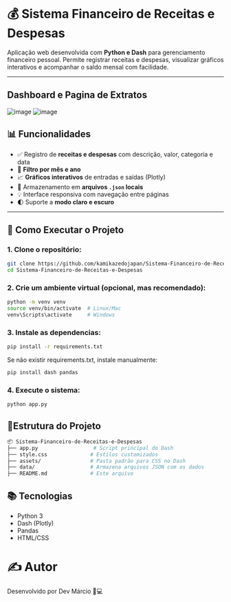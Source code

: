 # 💰 Sistema Financeiro de Receitas e Despesas

Aplicação web desenvolvida com **Python e Dash** para gerenciamento financeiro pessoal. Permite registrar receitas e despesas, visualizar gráficos interativos e acompanhar o saldo mensal com facilidade.

---
## Dashboard e Pagina de Extratos
![image](https://github.com/user-attachments/assets/d42deb0a-5342-474e-b573-96e4d1cc89ac)
![image](https://github.com/user-attachments/assets/b88ad3ac-a016-4519-8452-76583244ee72)

## 📊 Funcionalidades

- ✅ Registro de **receitas e despesas** com descrição, valor, categoria e data
- 📅 **Filtro por mês e ano**
- 📈 **Gráficos interativos** de entradas e saídas (Plotly)
- 💾 Armazenamento em **arquivos `.json` locais**
- 💡 Interface responsiva com navegação entre páginas
- 🌓 Suporte a **modo claro e escuro**

---

## 🚀 Como Executar o Projeto

### 1. Clone o repositório:

```bash
git clone https://github.com/kamikazedojapan/Sistema-Financeiro-de-Receitas-e-Despesas.git
cd Sistema-Financeiro-de-Receitas-e-Despesas
```
### 2. Crie um ambiente virtual (opcional, mas recomendado):

```bash
python -m venv venv
source venv/bin/activate  # Linux/Mac
venv\Scripts\activate     # Windows
```

### 3. Instale as dependencias:

```bash
pip install -r requirements.txt
```
Se não existir requirements.txt, instale manualmente:
```bash
pip install dash pandas
```
### 4. Execute o sistema:

```bash
python app.py
```

## 📁Estrutura do Projeto
```bash
📦 Sistema-Financeiro-de-Receitas-e-Despesas
├── app.py                  # Script principal do Dash
├── style.css              # Estilos customizados
├── assets/                # Pasta padrão para CSS no Dash
├── data/                  # Armazena arquivos JSON com os dados
├── README.md              # Este arquivo

```

## 📚 Tecnologias
- Python 3
- Dash (Plotly)
- Pandas
- HTML/CSS

# ✍️ Autor
Desenvolvido por Dev Márcio 🧠💻